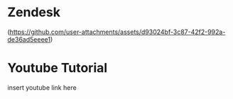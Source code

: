 # Zendesk
<p align="center">
  
(https://github.com/user-attachments/assets/d93024bf-3c87-42f2-992a-de36ad5eeee1)

</p>



<h1> Youtube Tutorial</h1>
insert youtube link here
